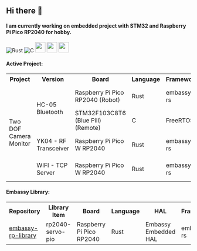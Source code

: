 ## Hi there 👋
#### I am currently working on embedded project with STM32 and Raspberry Pi Pico RP2040 for hobby. 
<!---
<img src="https://github-readme-stats.vercel.app/api/top-langs/?username=tutla53&layout=compact&theme=github_dark&hide=Makefile,CMake,RPC&size_weight=0.5&count_weight=0.5" align="center"/>
--->

![Rust](https://img.shields.io/badge/rust-%23000000.svg?style=for-the-badge&logo=rust&logoColor=white)
![C](https://img.shields.io/badge/c-%2300599C.svg?style=for-the-badge&logo=c&logoColor=white)
<img src ="https://user-images.githubusercontent.com/32474027/105848287-1c024f00-6022-11eb-8a6f-6bdae761b44d.jpg" height=28)>
<img src ="https://substackcdn.com/image/fetch/f_auto,q_auto:good,fl_progressive:steep/https%3A%2F%2Fbucketeer-e05bbc84-baa3-437e-9518-adb32be77984.s3.amazonaws.com%2Fpublic%2Fimages%2F8b0afbee-2dcd-4ab4-8cb9-659a0fabc755_359x198.png" height=28)>
<img src ="https://m.media-amazon.com/images/S/abs-image-upload-na/d/AmazonStores/A1F83G8C2ARO7P/4087e55f2f303ebc54d6fa96c58fe3cc.w980.h290._CR0%2C47%2C980%2C196_SX980_.jpg" height=28)>

#### Active Project:
<table>
<tr> 
  <th> Project </th>
  <th> Version </th>
  <th> Board</th> 
  <th> Language</th> 
  <th> Framework</th> 
  <th> Repository</th> 
</tr>
<tr> 
  <td rowspan = "4"> Two DOF Camera Monitor</td> 
  <td rowspan = "2"> HC-05 Bluetooth</td>
  <td> Raspberry Pi Pico RP2040 (Robot) </td>
  <td> Rust </td>
  <td> embassy-rs   </td> 
  <td> <a href="https://github.com/tutla53/camera-monitor-robot">camera-monitor-robot</a>   </td>
</tr>
<tr>
  <td> STM32F103C8T6 (Blue Pill) (Remote) </td> 
  <td> C </td> 
  <td> FreeRTOS </td>
  <td> <a href="https://github.com/tutla53/remote-control-stm32.git"> remote-control-stm32</a> </td>
  </tr>
<tr> 
  <td> YK04 - RF Transceiver </td>
  <td> Raspberry Pi Pico W RP2040</td> 
  <td> Rust </td>
  <td> embassy-rs   </td> 
  <td> <a href="https://github.com/tutla53/rf-camera-monitor">rf-camera-monitor</a>   </td> 
</tr>
<tr> 
  <td> WIFI - TCP Server </td>
  <td> Raspberry Pi Pico W RP2040</td> 
  <td> Rust </td>
  <td> embassy-rs   </td> 
  <td> <a href="https://github.com/tutla53/wifi-camera-monitor.git">wifi-camera-monitor</a>   </td> 
</tr>
</table>

#### Embassy Library:

<table>
<tr> 
  <th> Repository</th> 
  <th> Library Item</th> 
  <th> Board</th> 
  <th> Language</th> 
  <th> HAL</th> 
  <th> Framework</th> 
</tr>
<tr> 
  <td> <a href= https://github.com/tutla53/embassy-rp-library.git>embassy-rp-library</a> </td>
  <td> 
    rp2040-servo-pio
    <!---
    <ul>
      <li>rp2040-servo-pio</li>
     </ul>  
    --->
  </td> 
  <td> Raspberry Pi Pico RP2040</td>
  <td> Rust </td>
  <td> Embassy Embedded HAL  </td>
  <td> embassy-rs   </td> 
</tr>

</table>
